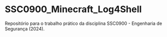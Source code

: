 # SSC0900_Minecraft_Log4Shell
Repositório para o trabalho prático da disciplina SSC0900 - Engenharia de Segurança (2024).
